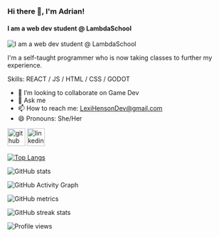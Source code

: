 ### Hi there 👋, I'm Adrian!
#### I am a web dev student @ LambdaSchool
![I am a web dev student @ LambdaSchool](https://github.com/AdrianHDev/AdrianHDev/blob/07c6d4feacf84239e40b8474b8e1cb0dd7c5c4af/Adrian_Henson.png?raw=true)

I'm a self-taught programmer who is now taking classes to further my experience.

Skills: REACT / JS / HTML / CSS / GODOT 

- 👯 I’m looking to collaborate on Game Dev 
- 💬 Ask me 
- 📫 How to reach me: LexiHensonDev@gmail.com
- 😄 Pronouns: She/Her 


[<img src='https://cdn.jsdelivr.net/npm/simple-icons@3.0.1/icons/github.svg' alt='github' height='40'>](https://github.com/AdrianHDev)  [<img src='https://cdn.jsdelivr.net/npm/simple-icons@3.0.1/icons/linkedin.svg' alt='linkedin' height='40'>](https://www.linkedin.com/in/https://www.buymeacoffee.com/adrianHenson?new=1/)  

[![Top Langs](https://github-readme-stats.vercel.app/api/top-langs/?username=AdrianHDev)](https://github.com/anuraghazra/github-readme-stats)

![GitHub stats](https://github-readme-stats.vercel.app/api?username=AdrianHDev&show_icons=true&count_private=true)  

![GitHub Activity Graph](t)  

![GitHub metrics](https://metrics.lecoq.io/AdrianHDev)  

![GitHub streak stats](https://github-readme-streak-stats.herokuapp.com/?user=AdrianHDev)  

![Profile views](https://gpvc.arturio.dev/AdrianHDev)  
